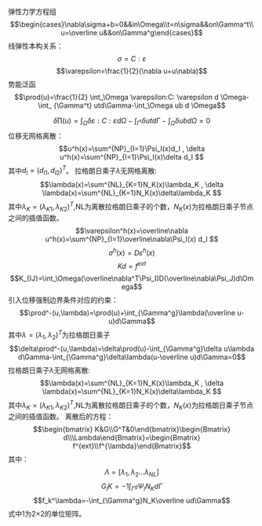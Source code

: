 弹性力学方程组
$$\begin{cases}\nabla\sigma+b=0&&in\Omega\\t=n\sigma&&on\Gamma^t\\u=\overline u&&on\Gamma^g\end{cases}$$
线弹性本构关系：
$$\sigma=C:\varepsilon$$
$$\varepsilon=\frac{1}{2}(\nabla u+u\nabla)$$
势能泛函
$$\prod(u)=\frac{1}{2} \int_\Omega \varepsilon:C: \varepsilon d \Omega-\int_ {\Gamma^t} utd\Gamma-\int_\Omega ub d \Omega$$

$$\delta\prod(u)=\int_\Omega \delta\varepsilon:C: \varepsilon d \Omega-\int_ {\Gamma^t}\delta utd\Gamma-\int_\Omega\delta ub d \Omega=0$$
位移无网格离散：
$$u^h(x)=\sum^{NP}_{I=1}\Psi_I(x)d_I ,
\delta u^h(x)=\sum^{NP}_{I=1}\Psi_I(x)\delta d_I $$
其中$d_I=(d_{I1},d_{I2})^T$。
拉格朗日乘子$\lambda$无网格离散:
$$\lambda(x)=\sum^{NL}_{K=1}N_K(x)\lambda_K ,
\delta \lambda(x)=\sum^{NL}_{K=1}N_K(x)\delta\lambda_K $$
其中$\lambda_K=(\lambda_{K1},\lambda_{K2})^T$,NL为离散拉格朗日乘子的个数，$N_K(x)$为拉格朗日乘子节点之间的插值函数。
$$\varepsilon^h(x)=\overline\nabla u^h(x)=\sum^{NP}_{I=1}\overline\nabla\Psi_I(x) d_I $$
$$\sigma^h(x)=D\varepsilon^h(x)$$
$$Kd=f^{ext}$$
$$K_{IJ}=\int_\Omega(\overline\nabla^T\Psi_I)D(\overline\nabla\Psi_J)d\Omega$$
引入位移强制边界条件对应的约束：
$$\prod^-(u,\lambda)=\prod(u)+\int_{\Gamma^g}\lambda(\overline u-u)d\Gamma$$
其中$\lambda=(\lambda_1,\lambda_2)^T$为拉格朗日乘子
$$\delta\prod^-(u,\lambda)=\delta\prod(u)-\int_{\Gamma^g}\delta u\lambda  d\Gamma-\int_{\Gamma^g}\delta\lambda(u-\overline u)d\Gamma=0$$
拉格朗日乘子$\lambda$无网格离散:
$$\lambda(x)=\sum^{NL}_{K=1}N_K(x)\lambda_K ,
\delta \lambda(x)=\sum^{NL}_{K=1}N_K(x)\delta\lambda_K $$
其中$\lambda_K=(\lambda_{K1},\lambda_{K2})^T$,NL为离散拉格朗日乘子的个数，$N_K(x)$为拉格朗日乘子节点之间的插值函数。
离散后的方程：
$$\begin{bmatrix} K&G\\G^T&0\end{bmatrix}\begin{Bmatrix} d\\\Lambda\end{Bmatrix}=\begin{Bmatrix} f^{ext}\\f^{\lambda}\end{Bmatrix}$$
其中：
$$\Lambda=[\lambda_1,\lambda_2 ...\lambda_{NL}]$$$$G_IK=-1\int_{\Gamma^g}\Psi_IN_Kd\Gamma$$
$$f_k^\lambda=-\int_{\Gamma^g}N_K\overline ud\Gamma$$
式中1为2×2的单位矩阵。